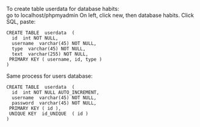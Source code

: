 To create table userdata for database habits:  
go to localhost/phpmyadmin
On left, click new, then database habits.
Click SQL, paste:
```
CREATE TABLE  userdata  (
  id  int NOT NULL,
  username  varchar(45) NOT NULL,
  type  varchar(45) NOT NULL,
  text  varchar(255) NOT NULL,
 PRIMARY KEY ( username, id, type )
)
```

Same process for users database:
```
CREATE TABLE  userdata  (
  id  int NOT NULL AUTO_INCREMENT,
  username  varchar(45) NOT NULL,
  password  varchar(45) NOT NULL,
 PRIMARY KEY ( id ),
 UNIQUE KEY  id_UNIQUE  ( id )
)
```
